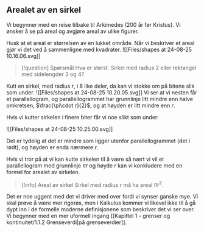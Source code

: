 ## Arealet av en sirkel

Vi begynner med en reise tilbake til Arkimedes (200 år før Kristus). Vi ønsker å se på areal og avgjøre areal av ulike figurer.

Husk at et areal er størrelsen av en lukket område. Når vi beskriver et areal gjør vi det ved å sammenligne med kvadrater. 
![[Files/shapes at 24-08-25 10.16.06.svg]]

> [!question] Spørsmål 
> Hva er størst. Sirkel med radius $2$ eller rektangel med sidelengder 3 og 4?

Kutt en sirkel, med radius $r$, i 8 like deler, da kan vi stokke om på bitene slik som under.
![[Files/shapes at 24-08-25 10.20.05.svg]]
Vi ser at vi nesten får et parallellogram, og parallellogrammet har grunnlinje litt mindre enn halve omkretsen, $\frac{\pi\cdot r}{2}$, og at høyden er litt mindre enn $r$.

Hvis vi kutter sirkelen i finere biter får vi noe slikt som under:

![[Files/shapes at 24-08-25 10.25.00.svg]]

Det er tydelig at det er mindre som ligger utenfor parallellogrammet (det i rødt), og høyden er enda nærmere $r$. 

Hvis vi tror på at vi kan kutte sirkelen til å være så nært vi vil et parallellogram med grunnlinje $\pi r$ og høyde $r$ kan vi konkludere med en formel for arealet av sirkelen. 

> [!info] Areal av sirkel 
> Sirkel med radius $r$ må ha areal $\pi r^2$.

Det er noe uggent med det vi driver med over fordi vi synser ganske mye. Vi skal prøve å være mer rigorøs, men i Kalkulus kommer vi likevel ikke til å gå dypt inn i de formelle moderne definisjonene som beskriver det vi ser over. Vi begynner med en mer uformell ingang [[Kapittel 1 - grenser og kontinuitet/1.1.2 Grenseverdi|på grenseverdier]].

